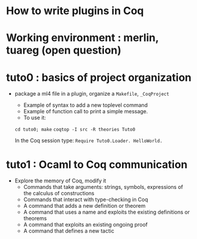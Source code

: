 How to write plugins in Coq
===========================
  # Working environment : merlin, tuareg (open question)
  # tuto0 : basics of project organization
  * package a ml4 file in a plugin, organize a `Makefile`, `_CoqProject`
    - Example of syntax to add a new toplevel command
    - Example of function call to print a simple message.
    - To use it:

    `cd tuto0; make`
    `coqtop -I src -R theories Tuto0`

    In the Coq session type:  `Require Tuto0.Loader. HelloWorld.`

  # tuto1 : Ocaml to Coq communication
  * Explore the memory of Coq, modify it
    - Commands that take arguments: strings, symbols, expressions of the calculus of constructions
    - Commands that interact with type-checking in Coq
    - A command that adds a new definition or theorem
    - A command that uses a name and exploits the existing definitions
      or theorems
    - A command that exploits an existing ongoing proof
    - A command that defines a new tactic

